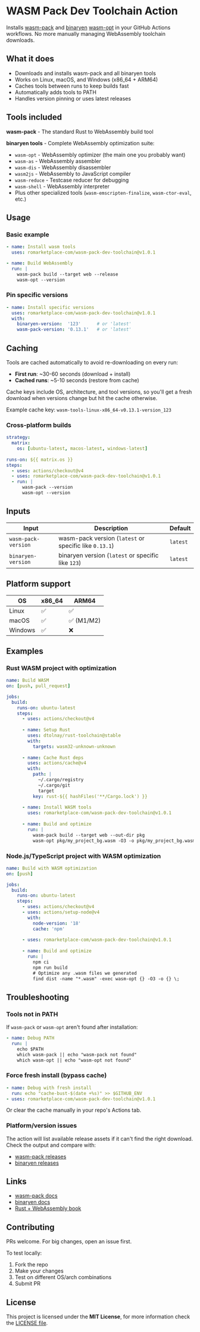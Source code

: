 # WASM Pack Dev Toolchain Action

Installs [wasm-pack](https://github.com/rustwasm/wasm-pack) and [binaryen](https://github.com/WebAssembly/binaryen/tree/main) [wasm-opt](https://github.com/WebAssembly/binaryen/blob/main/src/tools/wasm-opt.cpp) in your GitHub Actions workflows. No more manually managing WebAssembly toolchain downloads.

## What it does

- Downloads and installs wasm-pack and all binaryen tools
- Works on Linux, macOS, and Windows (x86_64 + ARM64)
- Caches tools between runs to keep builds fast
- Automatically adds tools to PATH
- Handles version pinning or uses latest releases

## Tools included

**wasm-pack** - The standard Rust to WebAssembly build tool

**binaryen tools** - Complete WebAssembly optimization suite:
- `wasm-opt` - WebAssembly optimizer (the main one you probably want)
- `wasm-as` - WebAssembly assembler  
- `wasm-dis` - WebAssembly disassembler
- `wasm2js` - WebAssembly to JavaScript compiler
- `wasm-reduce` - Testcase reducer for debugging
- `wasm-shell` - WebAssembly interpreter
- Plus other specialized tools (`wasm-emscripten-finalize`, `wasm-ctor-eval`, etc.)

## Usage

### Basic example

```yaml
- name: Install wasm tools
  uses: romarketplace-com/wasm-pack-dev-toolchain@v1.0.1

- name: Build WebAssembly
  run: |
    wasm-pack build --target web --release
    wasm-opt --version
```

### Pin specific versions

```yaml
- name: Install specific versions
  uses: romarketplace-com/wasm-pack-dev-toolchain@v1.0.1
  with:
    binaryen-version:  '123'      # or 'latest'
    wasm-pack-version: '0.13.1'   # or 'latest'
```

## Caching

Tools are cached automatically to avoid re-downloading on every run:

- **First run**: ~30-60 seconds (download + install)
- **Cached runs**: ~5-10 seconds (restore from cache)

Cache keys include OS, architecture, and tool versions, so you'll get a fresh download when versions change but hit the cache otherwise.

Example cache key: `wasm-tools-linux-x86_64-v0.13.1-version_123`

### Cross-platform builds

```yaml
strategy:
  matrix:
    os: [ubuntu-latest, macos-latest, windows-latest]
    
runs-on: ${{ matrix.os }}
steps:
  - uses: actions/checkout@v4
  - uses: romarketplace-com/wasm-pack-dev-toolchain@v1.0.1
  - run: |
      wasm-pack --version
      wasm-opt --version
```

## Inputs

| Input | Description | Default |
|-------|-------------|---------|
| `wasm-pack-version` | wasm-pack version (`latest` or specific like `0.13.1`) | `latest` |
| `binaryen-version` | binaryen version (`latest` or specific like `123`) | `latest` |

## Platform support

| OS | x86_64 | ARM64 |
|----|--------|-------|
| Linux | ✅ | ✅ |
| macOS | ✅ | ✅ (M1/M2) |
| Windows | ✅ | ❌ |

## Examples

### Rust WASM project with optimization

```yaml
name: Build WASM
on: [push, pull_request]

jobs:
  build:
    runs-on: ubuntu-latest
    steps:
      - uses: actions/checkout@v4
      
      - name: Setup Rust
        uses: dtolnay/rust-toolchain@stable
        with:
          targets: wasm32-unknown-unknown
          
      - name: Cache Rust deps
        uses: actions/cache@v4
        with:
          path: |
            ~/.cargo/registry
            ~/.cargo/git
            target
          key: rust-${{ hashFiles('**/Cargo.lock') }}
          
      - name: Install WASM tools
        uses: romarketplace-com/wasm-pack-dev-toolchain@v1.0.1
        
      - name: Build and optimize
        run: |
          wasm-pack build --target web --out-dir pkg
          wasm-opt pkg/my_project_bg.wasm -O3 -o pkg/my_project_bg.wasm
```

### Node.js/TypeScript project with WASM optimization

```yaml
name: Build with WASM optimization
on: [push]

jobs:
  build:
    runs-on: ubuntu-latest
    steps:
      - uses: actions/checkout@v4
      - uses: actions/setup-node@v4
        with:
          node-version: '18'
          cache: 'npm'
          
      - uses: romarketplace-com/wasm-pack-dev-toolchain@v1.0.1
        
      - name: Build and optimize
        run: |
          npm ci
          npm run build
          # Optimize any .wasm files we generated
          find dist -name "*.wasm" -exec wasm-opt {} -O3 -o {} \;
```

## Troubleshooting

### Tools not in PATH

If `wasm-pack` or `wasm-opt` aren't found after installation:

```yaml
- name: Debug PATH
  run: |
    echo $PATH
    which wasm-pack || echo "wasm-pack not found"
    which wasm-opt || echo "wasm-opt not found"
```

### Force fresh install (bypass cache)

```yaml
- name: Debug with fresh install
  run: echo "cache-bust-$(date +%s)" >> $GITHUB_ENV
- uses: romarketplace-com/wasm-pack-dev-toolchain@v1.0.1
```

Or clear the cache manually in your repo's Actions tab.

### Platform/version issues

The action will list available release assets if it can't find the right download. Check the output and compare with:
- [wasm-pack releases](https://github.com/rustwasm/wasm-pack/releases)
- [binaryen releases](https://github.com/WebAssembly/binaryen/releases)

## Links

- [wasm-pack docs](https://rustwasm.github.io/wasm-pack/)
- [binaryen docs](https://github.com/WebAssembly/binaryen)
- [Rust + WebAssembly book](https://rustwasm.github.io/docs/book/)

## Contributing

PRs welcome. For big changes, open an issue first.

To test locally:
1. Fork the repo
2. Make your changes
3. Test on different OS/arch combinations
4. Submit PR

## License

This project is licensed under the **MIT License**, for more information check the [LICENSE file](./LICENSE).
